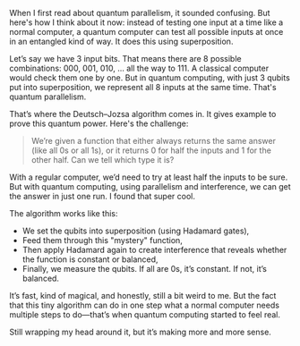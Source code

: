 When I first read about quantum parallelism, it sounded confusing. But here's how I think about it now: instead of testing one input at a time like a normal computer, a quantum computer can test all possible inputs at once in an entangled kind of way. It does this using superposition.

Let’s say we have 3 input bits. That means there are 8 possible combinations: 000, 001, 010, ... all the way to 111. A classical computer would check them one by one. But in quantum computing, with just 3 qubits put into superposition, we represent all 8 inputs at the same time. That's quantum parallelism.

That’s where the Deutsch–Jozsa algorithm comes in. It gives example to prove this quantum power. Here's the challenge:

> We’re given a function that either always returns the same answer (like all 0s or all 1s), or it returns 0 for half the inputs and 1 for the other half. Can we tell which type it is?

With a regular computer, we’d need to try at least half the inputs to be sure. But with quantum computing, using parallelism and interference, we can get the answer in just one run. I found that super cool.

The algorithm works like this:

- We set the qubits into superposition (using Hadamard gates),
- Feed them through this "mystery" function,
- Then apply Hadamard again to create interference that reveals whether the function is constant or balanced,
- Finally, we measure the qubits. If all are 0s, it’s constant. If not, it’s balanced.

It’s fast, kind of magical, and honestly, still a bit weird to me. But the fact that this tiny algorithm can do in one step what a normal computer needs multiple steps to do—that’s when quantum computing started to feel real.

Still wrapping my head around it, but it’s making more and more sense.
